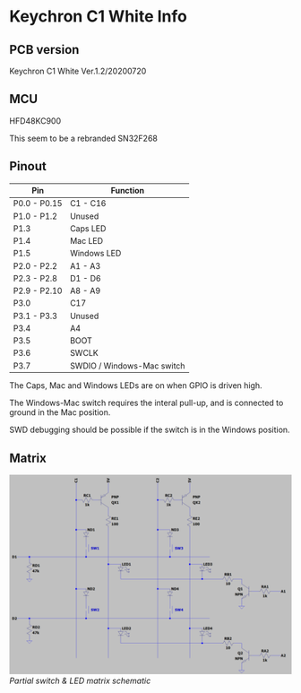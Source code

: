 # Keychron C1 White Info

## PCB version
Keychron C1 White Ver.1.2/20200720

## MCU 
HFD48KC900

This seem to be a rebranded SN32F268

## Pinout
| Pin          | Function   
|--------------|------------
| P0.0 - P0.15 | C1 - C16  
| P1.0 - P1.2  | Unused  
| P1.3 	       | Caps LED
| P1.4 	       | Mac LED
| P1.5 	       | Windows LED
| P2.0 - P2.2  | A1 - A3 
| P2.3 - P2.8  | D1 - D6   
| P2.9 - P2.10 | A8 - A9	
| P3.0         | C17
| P3.1 - P3.3  | Unused
| P3.4         | A4	 
| P3.5         | BOOT
| P3.6         | SWCLK
| P3.7         | SWDIO / Windows-Mac switch 

The Caps, Mac and Windows LEDs are on when GPIO is driven high.

The Windows-Mac switch requires the interal pull-up, and is connected to ground in the Mac position.

SWD debugging should be possible if the switch is in the Windows position.

## Matrix
![matrix](/matrix.png)*Partial switch & LED matrix schematic*

